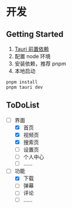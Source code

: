 # 开发

## Getting Started

1. [Tauri 前置依赖](https://tauri.app/zh-cn/start/prerequisites/)
2. 配置 node 环境
3. 安装依赖，推荐 pnpm
4. 本地启动

```shell
pnpm install
pnpm tauri dev
```

## ToDoList

- [ ] 界面
  - [x] 首页
  - [x] 视频页
  - [x] 搜索页
  - [ ] 设置页
  - [ ] 个人中心
  - [ ] ......
- [ ] 功能
  - [x] 下载
  - [ ] 弹幕
  - [ ] 评论
  - [ ] ......
